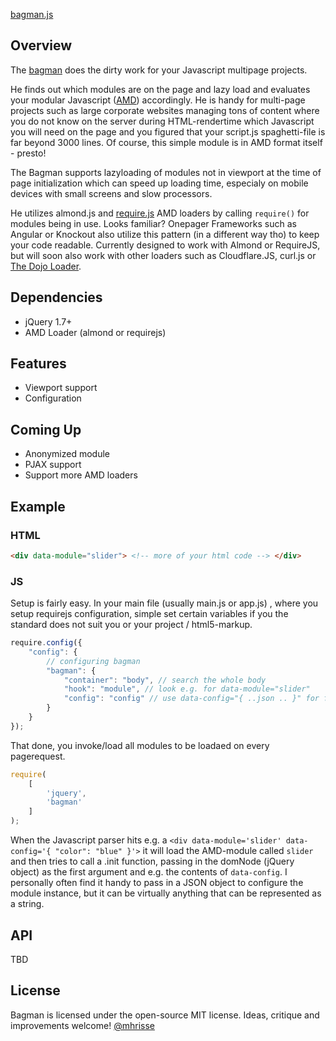 [bagman.js](https://github.com/mhrisse/bagman)

## Overview

The [bagman](http://en.wikipedia.org/wiki/Bagman) does the dirty work for your Javascript multipage projects.

He finds out which modules are on the page and lazy load and 
evaluates your modular Javascript ([AMD](https://github.com/amdjs/amdjs-api/wiki/AMD)) accordingly. He is handy for
multi-page projects such as large corporate websites managing tons of content where you do not know
on the server during HTML-rendertime which Javascript you will need 
on the page and you figured that your script.js spaghetti-file is far beyond 3000 lines. 
Of course, this simple module is in AMD format itself - presto!

The Bagman supports lazyloading of modules not in viewport
at the time of page initialization which can speed up loading time,
especialy on mobile devices with small screens and slow processors.
 
He utilizes almond.js and [require.js](https://requirejs.org) AMD loaders by calling `require()` for modules
being in use. Looks familiar? Onepager Frameworks such as Angular or Knockout also utilize this pattern (in a different way tho) to keep your code readable. Currently
designed to work with Almond or RequireJS, but will soon also work with other loaders such as Cloudflare.JS, curl.js or [The Dojo Loader](http://dojotoolkit.org/reference-guide/1.9/loader/).

## Dependencies
* jQuery 1.7+
* AMD Loader (almond or requirejs)

## Features
* Viewport support
* Configuration

## Coming Up
* Anonymized module
* PJAX support
* Support more AMD loaders


## Example

### HTML
```html
<div data-module="slider"> <!-- more of your html code --> </div>
```

### JS

Setup is fairly easy. In your main file (usually main.js or app.js) , where you setup requirejs
configuration, simple set certain variables if you the standard does not suit you or your
project / html5-markup.

```javascript
require.config({
	"config": {
		// configuring bagman
        "bagman": {
            "container": "body", // search the whole body
            "hook": "module", // look e.g. for data-module="slider"
			"config": "config" // use data-config="{ ..json .. }" for further configuration of the module
        }
    }
});
```

That done, you invoke/load all modules to be loadaed on every pagerequest.

```javascript
require(
	[
		'jquery',
		'bagman'
	]
);
```

When the Javascript parser hits e.g. a `<div data-module='slider' data-config='{ "color": "blue" }'>` it will load the AMD-module
called `slider` and then tries to call a .init function, passing in the domNode (jQuery object) as the 
first argument and e.g. the contents of `data-config`. I personally often find it handy to pass in a JSON object to configure
the module instance, but it can be virtually anything that can be represented as a string. 

## API
TBD

## License
Bagman is licensed under the open-source MIT license.
Ideas, critique and improvements welcome!
[@mhrisse](http://twitter.com/mhrisse)
